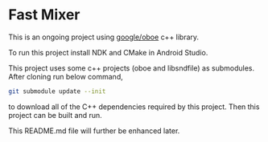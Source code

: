 # Fast Mixer

This is an ongoing project using [google/oboe](https://github.com/google/oboe) c++ library.

To run this project install NDK and CMake in Android Studio.

This project uses some c++ projects (oboe and libsndfile) as submodules. After cloning run below command,

```bash
git submodule update --init
```

to download all of the C++ dependencies required by this project. Then this project can be built and run.

This README.md file will further be enhanced later.